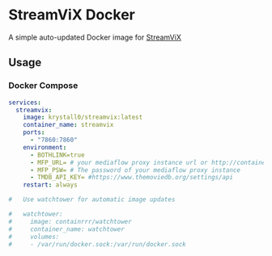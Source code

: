 # StreamViX Docker

A simple auto-updated Docker image for [StreamViX](https://github.com/qwertyuiop8899/streamvix)

## Usage

### Docker Compose

```yaml
services:
  streamvix:
    image: krystall0/streamvix:latest
    container_name: streamvix
    ports:
      - "7860:7860"
    environment:
      - BOTHLINK=true
      - MFP_URL= # your mediaflow proxy instance url or http://container-name:port
      - MFP_PSW= # The password of your mediaflow proxy instance
      - TMDB_API_KEY= #https://www.themoviedb.org/settings/api
    restart: always

#   Use watchtower for automatic image updates

#   watchtower:
#     image: containrrr/watchtower
#     container_name: watchtower
#     volumes:
#     - /var/run/docker.sock:/var/run/docker.sock

```
